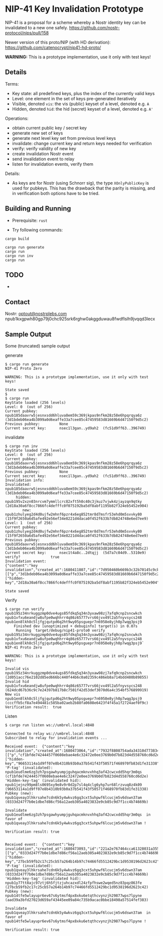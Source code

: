 # NIP-41 Key Invalidation Prototype

NIP-41 is a proposal for a scheme whereby a Nostr identity key can be invalidated to a new one safely.
https://github.com/nostr-protocol/nips/pull/158

Newer version of this proto/NIP (with HD derivation): https://github.com/catenocrypt/nip41-hd-proto/

__WARNING:__ This is a prototype implementation, use it only with test keys!


## Details

Terms:
- Key state: all predefined keys, plus the index of the currently valid keys
- Level: one element in the set of keys pre-generated iteratively
- Visible, denoted `vis`: the vis (public) keyset of a level, denoted e.g. `A`
- Hidden, denoted `hid`: the hid (secret) keyset of a level, denoted e.g. `A'`

Operations:
- obtain current public key / secret key
- generate new set of keys
- generate next level key set from previous level keys
- invalidate: change current key and return keys needed for verification
- verify: verify validity of new key
- create invalidation Nostr event
- send invalidation event to relay
- listen for invalidation events, verify them

Details:
- As keys are for Nostr (using Schnorr sig), the type `XOnlyPublicKey` is used for pubkeys. This has the drawback that the parity is missing, and in verification both options have to be tried.


## Building and Running

- Prerequisite: `rust`

- Try following commands:

```
cargo build

cargo run generate
cargo run
cargo run inv
cargo run
```

## TODO

-


## Contact

Nostr: optout@nostrplebs.com npub1kxgpwh80gp79j0chc925srk6rghw0akggduwau8fwdflslh9jvqqd3lecx


## Sample Output

Some (truncated) sample output

generate
```
$ cargo run generate
NIP-41 Proto Zero

WARNING: This is a prototype implementation, use it only with test keys!

State saved
$ 
$ cargo run
KeyState loaded (256 levels)
Level: 0  (out of 256)
Current pubkey:     	 npub185daavrw5jesnxsdd6hluva8em59c369jkpas9nfkm28z58e6hpqrqya6z  (3d1bdeb06ea4b3099a0d6eaffe33a7cee85c47459583d81669b6d47150f9d5c2)
Previous pubkey:    	 None
Current secret key: 	 nsec1l3gan..yd9ah2  (fc51d9ff63..396749)
```

invalidate
```
$ cargo run inv
KeyState loaded (256 levels)
Level: 0  (out of 256)
Current pubkey:     	 npub185daavrw5jesnxsdd6hluva8em59c369jkpas9nfkm28z58e6hpqrqya6z  (3d1bdeb06ea4b3099a0d6eaffe33a7cee85c47459583d81669b6d47150f9d5c2)
Previous pubkey:    	 None
Current secret key: 	 nsec1l3gan..yd9ah2  (fc51d9ff63..396749)
Invalidation info:
Invalidated:       	 npub185daavrw5jesnxsdd6hluva8em59c369jkpas9nfkm28z58e6hpqrqya6z  (3d1bdeb06ea4b3099a0d6eaffe33a7cee85c47459583d81669b6d47150f9d5c2)
     hidden:       	 npub195v2xzn03nrcvm7ymmllcrc82xft5h0c40c3jkuz7vjwk4zjayzqn9qtky  (2d18a30a6f8cc7866fc4defffc0f075192ba5df8abf1195b82f324eb5452e904)
        new:       	 npub1zhulyeg2d4d0ujfw2mhnf6pzr4x6eg852tmr8d7msfr53ehd0m5svvky80  (15f9f2650a6d5afe492e56ef34e8221d4daca0f452f633b7db824748e6ed7ee9)
Level: 1  (out of 256)
Current pubkey:     	 npub1zhulyeg2d4d0ujfw2mhnf6pzr4x6eg852tmr8d7msfr53ehd0m5svvky80  (15f9f2650a6d5afe492e56ef34e8221d4daca0f452f633b7db824748e6ed7ee9)
Previous pubkey:    	 npub185daavrw5jesnxsdd6hluva8em59c369jkpas9nfkm28z58e6hpqrqya6z  (3d1bdeb06ea4b3099a0d6eaffe33a7cee85c47459583d81669b6d47150f9d5c2)
Current secret key: 	 nsec1t4a8c..2dtqjj  (5d7a7c04d9..5310e9)
verify?         	 true
Invalidation event: 
{"content":"key invalidation","created_at":1680411807,"id":"7d950460b669b3c32b70145c9cb11343815cbc1b350ab976ed78ea6f30da5540","kind":13,"pubkey":"15f9f2650a6d5afe492e56ef34e8221d4daca0f452f633b7db824748e6ed7ee9","sig":"10d004d1e37a25247849a7093c21a83c3fae39777ac1ace609c4e96832a8708a2332251fe58eee637c43b37718cccbfd897904b7c375825dfb7154850265323a","tags":[["p","3d1bdeb06ea4b3099a0d6eaffe33a7cee85c47459583d81669b6d47150f9d5c2"],["hidden-key","2d18a30a6f8cc7866fc4defffc0f075192ba5df8abf1195b82f324eb5452e904"]]}

State saved
```

Verify
```
$ cargo run verify npub195z34nrkuggzmp0dve4ugs85fdkq5q34n3yxaw98zj7afq9cnp2sncwkch npub1vfxu6eandjw8ufpe0wqhhrr4q86z65777vrs66jvx49l2a5fnyvsycs248 npub1en8lkh8c5ljfgjqutpd6q2ht9wy05psguepr7n6958e8yjh0p7wqg3psj9
    Finished dev [unoptimized + debuginfo] target(s) in 0.07s
     Running `target/debug/nip41-proto0 verify npub195z34nrkuggzmp0dve4ugs85fdkq5q34n3yxaw98zj7afq9cnp2sncwkch npub1vfxu6eandjw8ufpe0wqhhrr4q86z65777vrs66jvx49l2a5fnyvsycs248 npub1en8lkh8c5ljfgjqutpd6q2ht9wy05psguepr7n6958e8yjh0p7wqg3psj9`
NIP-41 Proto Zero

WARNING: This is a prototype implementation, use it only with test keys!

Invalid vis     	 npub195z34nrkuggzmp0dve4ugs85fdkq5q34n3yxaw98zj7afq9cnp2sncwkch  (2d051acc76e2102d85ed666bc440f44b6c0a02359c486eb8a714bdd480b89855)
Invalid hid     	 npub1vfxu6eandjw8ufpe0wqhhrr4q86z65777vrs66jvx49l2a5fnyvsycs248  (624dcd67b36c9c7e24397b817b8c7501f42d53def3070d6a4c354bf576899919)
New vis         	 npub1en8lkh8c5ljfgjqutpd6q2ht9wy05psguepr7n6958e8yjh0p7wqg3psj9  (cccffb5cf8a7e494481c585ba02aeb2b88fa0608e6423f4f45a1f2724aef0f9c)
Verification result:  true
```

Listen
```
$ cargo run listen ws://umbrel.local:4848

Connected to relay ws://umbrel.local:4848
Subscribed to relay for invalidation events ...

Received event:  {"content":"key invalidation","created_at":1680473064,"id":"7932f8808754ada34310d7738344a9f279d8944bf49c12e7238d248417b93d89","kind":13,"pubkey":"0333d247f7b0e1dbe7d86cf56a12aeb305a4023832e9cb85c9d7f1cc4b74669b","sig":"bc24dc86f0eb8bb69aed1492cdc803e5a6f8dd9cf78f422767760aafb4664f894913540cfe898053f4a34e6e3281abf084130e7d2f5eeae632ee47b2bb1a8ec0","tags":[["p","cf1bfde74244457f0608ebae4e6c32472e0ee3769b0d7b823d4d558760cd6d2e"],["hidden-key","96653114a1d9ff07e8b4310b93b0a37b541f43f50571f468970fb83d1fe31338"]]}
'P-tag' (invalidated):               npub1eudlme6zg3zh7psgawhyumpjguhqacmknvxhhq3af42cwcxdd5hqr3m0qs  (cf1bfde74244457f0608ebae4e6c32472e0ee3769b0d7b823d4d558760cd6d2e)
'Hidden-key-tag' (invalidated hid):  npub1jejnz99pm8ls0695xy9e8v9r0d2p7sl4q4clg6yhp7ur68lrzvuq8z4k09  (96653114a1d9ff07e8b4310b93b0a37b541f43f50571f468970fb83d1fe31338)
Pubkey (new):                        npub1qveay3lhkrsahe7cdn6k5y4wkvz6gq3cxt5uhpwf6lcucjm5v6dswn37am  (0333d247f7b0e1dbe7d86cf56a12aeb305a4023832e9cb85c9d7f1cc4b74669b)

Invalidate  npub1eudlme6zg3zh7psgawhyumpjguhqacmknvxhhq3af42cwcxdd5hqr3m0qs  in favor of  npub1qveay3lhkrsahe7cdn6k5y4wkvz6gq3cxt5uhpwf6lcucjm5v6dswn37am !

Verification result: true 


Received event:  {"content":"key invalidation","created_at":1680473093,"id":"221a2e767464cca61328031a355c06268291adcff369bdee15df0588dc61c6bb","kind":13,"pubkey":"aad39a3bfd27023d659af43445ee09a84c735b9acac0bbe18498a57514fef383","sig":"d54fb94e4a4a2101e39b36525b42b7b6d791303b350314858610a0d7f5406e218e79a1f29ae3901b7e18a2f4c8630efaabf35e7d29cc0ce62d9d514c393ad4ee","tags":[["p","0333d247f7b0e1dbe7d86cf56a12aeb305a4023832e9cb85c9d7f1cc4b74669b"],["hidden-key","27bcb59fb2c17c25cb57a264b14b97c74466fd5512429bc1d9538196d2623c42"]]}
'P-tag' (invalidated):               npub1qveay3lhkrsahe7cdn6k5y4wkvz6gq3cxt5uhpwf6lcucjm5v6dswn37am  (0333d247f7b0e1dbe7d86cf56a12aeb305a4023832e9cb85c9d7f1cc4b74669b)
'Hidden-key-tag' (invalidated hid):  npub1y77tt8ajc97ztj6h5fjtzjuhcazxdl24zfpfhswe2wqed5nz83pqz863fe  (27bcb59fb2c17c25cb57a264b14b97c74466fd5512429bc1d9538196d2623c42)
Pubkey (new):                        npub14tfe5wlayupr6ev67s6ytmsf4px8xku6etqthcvynzjh29877wps7lpyne  (aad39a3bfd27023d659af43445ee09a84c735b9acac0bbe18498a57514fef383)

Invalidate  npub1qveay3lhkrsahe7cdn6k5y4wkvz6gq3cxt5uhpwf6lcucjm5v6dswn37am  in favor of  npub14tfe5wlayupr6ev67s6ytmsf4px8xku6etqthcvynzjh29877wps7lpyne !

Verification result: true 
```
